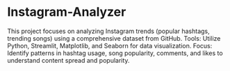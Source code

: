 # Instagram-Analyzer
This project focuses on analyzing Instagram trends (popular hashtags, trending songs) using a comprehensive dataset from GitHub. Tools: Utilize Python, Streamlit, Matplotlib, and Seaborn for data visualization. Focus: Identify patterns in hashtag usage, song popularity, comments, and likes to understand content spread and popularity. 
